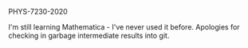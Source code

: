 
PHYS-7230-2020

I'm still learning Mathematica - I've never used it before. Apologies for checking in garbage intermediate results into git.
